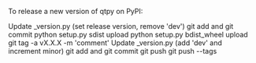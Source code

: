 To release a new version of qtpy on PyPI:

Update _version.py (set release version, remove 'dev')
git add and git commit
python setup.py sdist upload
python setup.py bdist_wheel upload
git tag -a vX.X.X -m 'comment'
Update _version.py (add 'dev' and increment minor)
git add and git commit
git push
git push --tags
